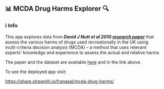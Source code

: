 ## :bar_chart: MCDA Drug Harms Explorer :mag:

### ℹ️ Info

This app explores data from ***David J Nutt et al 2010 [ research paper](https://www.drugscience.org.uk/drug-harms-in-the-uk/)*** that assess the various harms of drugs used recreationally in the UK using multi-criteria decision analysis (MCDA) – a method that uses relevant experts’ knowledge and experience to assess the actual and relative harms

The paper and the dataset are available [here](https://drugscience.org.uk/wp-content/uploads/2010/04/MCDA_Lancet_1-11-10.pdf) and in the link above.


To see the deployed app visit:

https://share.streamlit.io/franasal/mcda-drug-harms/
